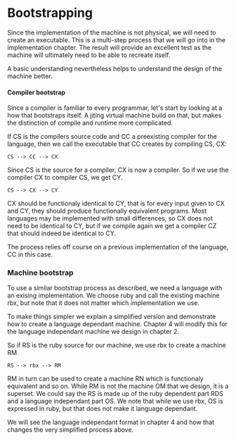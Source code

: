 # Bootstrapping

Since the implementation of the machine is not physical, we will need to create an executable. This is a multi-step process that we will go into in the implementation chapter. The result will provide an excellent test as the machine will ultimately need to be able to recreate itself.

A basic understanding nevertheless helps to understand the design of the machine better.

#### Compiler bootstrap

Since a compiler is familiar to every programmar, let's start by looking at a how that bootstraps itself. A jiting virtual machine build on that, but makes the distinction of compile and runtime more complicated.

If CS is the compilers source code and CC a preexisting compiler for the language, then we call the executable that CC creates by compiling CS, CX:

```
CS --> CC --> CX
```

Since CS is the source for a compiler, CX is now a compiler. So if we use the compiler CX to compiler CS, we get CY.

```
CS --> CX --> CY
```

CX should be functionaly identical to CY, that is for every input given to CX and CY, they should produce functionally equivalent programs. Most languages may be implemented with small differences, so CX does not need to be identical to CY, but if we compile again we get a  compiler CZ that should indeed be identical to CY.

The process relies off course on a previous implementation of the language, CC in this case.

### Machine bootstrap

To use a similar bootstrap process as described, we need a language with an exising implementation. We choose ruby and call the existing machine rbx, but note that it does not matter which implementation we use.

To make things simpler we explain a simplified version and demonstrate how to create a language dependant machine. Chapter 4 will modify this for the language independant machine we design in chapter 2.

So if RS is the ruby source for our machine, we use rbx to create a machine RM

```
RS --> rbx --> RM
```

RM in turn can be used to create a machine RN which is functionaly equivalent and so on. While RM is not the machine OM that we design, it is a superset. We could say the RS is made up of the ruby dependent part RDS and a language independant part OS. We note that while we use rbx, OS is expressed in ruby, but that does not make it language dependant.

We will see the language independant format in chapter 4 and how that changes the very simplified process above.

